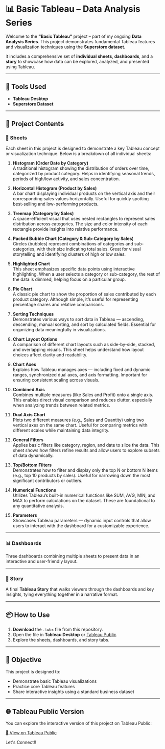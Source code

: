# 📊 Basic Tableau – Data Analysis Series

Welcome to the **"Basic Tableau"** project – part of my ongoing **Data Analysis Series**. This project demonstrates fundamental Tableau features and visualization techniques using the **Superstore dataset**.

It includes a comprehensive set of **individual sheets**, **dashboards**, and a **story** to showcase how data can be explored, analyzed, and presented using Tableau.

---

## 🧰 Tools Used

- **Tableau Desktop**
- **Superstore Dataset** 

---

## 📁 Project Contents

### 📄 Sheets

Each sheet in this project is designed to demonstrate a key Tableau concept or visualization technique. Below is a breakdown of all individual sheets:

1. **Histogram (Order Date by Category)**  
   A traditional histogram showing the distribution of orders over time, categorized by product category. Helps in identifying seasonal trends, periods of high/low activity, and sales concentration.

2. **Horizontal Histogram (Product by Sales)**  
   A bar chart displaying individual products on the vertical axis and their corresponding sales values horizontally. Useful for quickly spotting best-selling and low-performing products.

3. **Treemap (Category by Sales)**  
   A space-efficient visual that uses nested rectangles to represent sales distribution across categories. The size and color intensity of each rectangle provide insights into relative performance.

4. **Packed Bubble Chart (Category & Sub-Category by Sales)**  
   Circles (bubbles) represent combinations of categories and sub-categories, with their size indicating total sales. Great for visual storytelling and identifying clusters of high or low sales.

5. **Highlighted Chart**  
   This sheet emphasizes specific data points using interactive highlighting. When a user selects a category or sub-category, the rest of the data is dimmed, helping focus on a particular group.

6. **Pie Chart**  
   A classic pie chart to show the proportion of sales contributed by each product category. Although simple, it’s useful for representing percentage shares and relative comparisons.

7. **Sorting Techniques**  
   Demonstrates various ways to sort data in Tableau — ascending, descending, manual sorting, and sort by calculated fields. Essential for organizing data meaningfully in visualizations.

8. **Chart Layout Options**  
   A comparison of different chart layouts such as side-by-side, stacked, and overlapping visuals. This sheet helps understand how layout choices affect clarity and readability.

9. **Chart Axes**  
   Explains how Tableau manages axes — including fixed and dynamic ranges, synchronized dual axes, and axis formatting. Important for ensuring consistent scaling across visuals.

10. **Combined Axis**  
   Combines multiple measures (like Sales and Profit) onto a single axis. This enables direct visual comparison and reduces clutter, especially when analyzing trends between related metrics.

11. **Dual Axis Chart**  
   Plots two different measures (e.g., Sales and Quantity) using two vertical axes on the same chart. Useful for comparing metrics with different scales while maintaining data integrity.

12. **General Filters**  
   Applies basic filters like category, region, and date to slice the data. This sheet shows how filters refine results and allow users to explore subsets of data dynamically.

13. **Top/Bottom Filters**  
   Demonstrates how to filter and display only the top N or bottom N items (e.g., top 10 products by sales). Useful for narrowing down the most significant contributors or outliers.

14. **Numerical Functions**  
   Utilizes Tableau’s built-in numerical functions like SUM, AVG, MIN, and MAX to perform calculations on the dataset. These are foundational to any quantitative analysis.

15. **Parameters**  
   Showcases Tableau parameters — dynamic input controls that allow users to interact with the dashboard for a customizable experience.


---

### 📊 Dashboards

Three dashboards combining multiple sheets to present data in an interactive and user-friendly layout.

---

### 📖 Story

A final **Tableau Story** that walks viewers through the dashboards and key insights, tying everything together in a narrative format. 

---

## 📦 How to Use

1. **Download** the `.twbx` file from this repository.
2. Open the file in **Tableau Desktop** or [Tableau Public](https://public.tableau.com).
3. Explore the sheets, dashboards, and story tabs.

---

## 📌 Objective

This project is designed to:
- Demonstrate basic Tableau visualizations
- Practice core Tableau features
- Share interactive insights using a standard business dataset

---

## 🌐 Tableau Public Version

You can explore the interactive version of this project on Tableau Public:

[🔗 View on Tableau Public](https://public.tableau.com/app/profile/hashir.khan1870/viz/BasicTableau_17482653005110/Story1)


 Let's Connect!!

